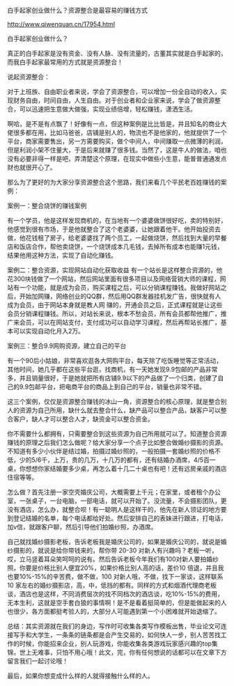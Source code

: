
白手起家创业做什么？资源整合是最容易的赚钱方式

http://www.qiwenquan.cn/17954.html

白手起家创业做什么？

真正的白手起家是没有资金、没有人脉、没有流量的，古董其实就是白手起家的，而我白手起家最常用的方式就是资源整合！

说起资源整合：

对于上班族、自由职业者来说，学会了资源整合，可以增加一份全自动的收入，实现财务自由，时间自由，人生自由。对于创业者和企业家来说，学会了做资源整合，可以迅速把生意做大做强，实现业绩倍增，轻松赚钱，潇洒生活。

啊哈，是不是有点飘了！好像有一点，但这种案例是比比皆是，并且知名的商业大佬很多都在用，比如马爸爸，店铺是别人的，物流也不是他家的，他就提供了一个平台，商家需要售出，另一方需要购买，做个中间人，中间赚取一点微薄的利润，但是利润小架不住量大，于是后来就赚了很多钱。当然了，这是牛人的做法，咱也没有必要非得一样是吧，弄清楚这个原理，在现实中做些小生意，能普普通通发点财也就很开心了。

那么为了更好的为大家分享资源整合这个思路，我们来看几个平民老百姓赚钱的案例：

案例一：整合烧饼的赚钱案例

有一个学员，他是这样发现商机的，在当地有一个婆婆做饼很好吃，卖的特别好，他感觉到很有市场，于是他就整合了这个老婆婆，让她跟着他干。他开始投资去做，他花钱租了房子，给老婆婆找了两个员工，一起做烧饼，然后找到大量的早餐店和饭店合作，帮他卖烧饼，一个烧饼成本几毛钱，去掉所有成本也能赚1元钱，结果他用这种方法，实现了自动化赚钱。

案例二：整合资源，实现网站自动化获取收益
有一个站长是这样整合资源的，他花300块钱做了一个网站，然后网站里面有很多项目以及网络营销大师的课程，网站有一个功能，就是成为会员，购买课程之后，可以分销课程赚钱。我做好网站之后，开始加网赚，网络创业的QQ群，然后用QQ群发器挂机发广告，很快就有人成为会员，由于网站本身就是教人网 赚的，开通会员之后，正式课程就是让这些会员分销课程赚钱。所以，对站长来说，根本不愁会员，所有会员都帮他推广，推广来会员，可以在网站支付，支付成功可以自动学习课程，然后再帮站长推广，基本可以实现自动化月入2万。

案例三：整合9.9网购资源，建立自己的平台

有一个90后小姑娘，非常喜欢逛各大网购平台，每天除了吃饭睡觉等正常活动，其他时间，她几乎都在这些平台逛，找商机，有一天她发现9.9包邮的产品非常多，并且销量很好，于是她就把所有店铺9.9以下的产品做了一个归类，创建了自己的9.9包邮平台，把电商平台的商品上到自己的平台，销量也非常不错。

这三个案例，仅仅是资源整合赚钱的冰山一角，资源整合的核心原理，就是整合别人的资源为自己所用，缺什么就去整合什么，缺产品可以整合产品，缺客户可以整合客户，缺人才可以整合人才，缺资金可以整合资金。

你不需要什么都拥有，只需要整合到这些资源为自己所用就可以了。知道整合资源 赚钱的原理之后我们怎么做呢？给大家分享一个点子比如整合做婚纱摄影的资源。不知道有多少小伙伴是结过婚，拍摄过婚纱照的，一般拍摄一套婚纱照的价格不低，少的5/6千，上万，贵的几万，十几万的都有，还有结婚办酒席，4/5百一桌，你想想你家结婚要多少桌，再怎么着十几二十桌也有吧！还有远房亲戚的酒店住宿等等。

怎么做？首先注册一家空壳婚庆公司，大概需要上千元；在家里，或者租个办公室，一张桌子，一台电脑，一部电话，就可以开始了。没流量，不会摄影团队，更没有酒店，怎么办，就整合呗！有一聪明人是这样干的，他先在新人领证的地方要到登记结婚的名单，每个电话都给好处。然后安排自己的表妹进行跟进，打电话，加v信，就跟客户聊，然后引导他们拍婚纱照，办酒席。

自己就找婚纱摄影老板，告诉老板我是婚庆公司的，如果是婚庆公司的，就说是婚纱摄影的，就说是给你带钱来的，帮你带 20-30 对新人有兴趣吗？老板一听，哎，立马竖着耳朵笑呵呵的说有。然后告诉老板今年我们有100对新人要拍婚纱照，你要是价格比别人便宜20%，如果价格比别人高的话，差价10 倍退，并且我也要10%-15%的辛苦费，做不做，100 对新人哦，不做，找下一家谈，这样联系 10 家左右的婚纱摄影店，高，中，低挡的都有。同样的方式和烟酒代理商老板谈，酒店也是这样，不同消费层次的找不同档次的酒店谈，吃10%-15%的费用，无本生利，这就是空手套白狼的事情啊！是不是看着挺简单的，但是能做起来的人也很少，各方面都挺考验人的，大部分人可能遇到第一个小困难就开始退缩了。

总结：其实资源就在我们的身边，写作时可收集各类写作模板出售，毕业论文可连接写手和大学生，一条条的链条都是会产生交易的，如何快人一步，别人苦苦找工作的时候，你能招来企业，别人玩游戏，你能收集各类游戏玩家感兴趣的top集锦，世上无难事，只怕不用心哦！此文，完，你有任何想说的话都可以在文章下方留言我们一起讨论哦！

最后，如果你想变成什么样的人就得接触什么样的人。

